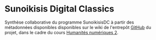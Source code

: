# Sunoikisis Digital Classics

Synthèse collaborative du programme SunoikisisDC à partir des métadonnées disponibles disponibles sur le wiki de l'entrepôt [GitHub](https://sunoikisisdc.github.io/) du projet, dans le cadre du cours [Humanités numériques 2](https://classnum.hypotheses.org/programme-hn-2).
